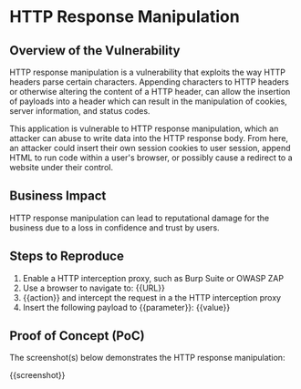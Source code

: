 # HTTP Response Manipulation

## Overview of the Vulnerability

HTTP response manipulation is a vulnerability that exploits the way HTTP headers parse certain characters. Appending characters to HTTP headers or otherwise altering the content of a HTTP header, can allow the insertion of payloads into a header which can result in the manipulation of cookies, server information, and status codes.

This application is vulnerable to HTTP response manipulation, which an attacker can abuse to write data into the HTTP response body. From here, an attacker could insert their own session cookies to user session, append HTML to run code within a user's browser, or possibly cause a redirect to a website under their control.

## Business Impact

HTTP response manipulation can lead to reputational damage for the business due to a loss in confidence and trust by users.

## Steps to Reproduce

1. Enable a HTTP interception proxy, such as Burp Suite or OWASP ZAP
1. Use a browser to navigate to: {{URL}}
1. {{action}} and intercept the request in a the HTTP interception proxy
1. Insert the following payload to {{parameter}}: {{value}}

## Proof of Concept (PoC)

The screenshot(s) below demonstrates the HTTP response manipulation:

{{screenshot}}
